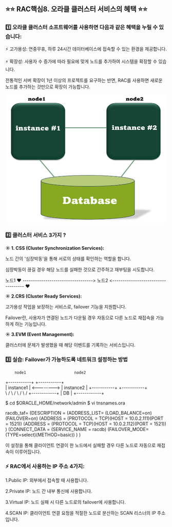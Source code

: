 ## ⭐⭐ RAC핵심8. 오라클 클러스터 서비스의 혜택 ⭐⭐


### 1️⃣ 오라클 클러스터 소프트웨어를 사용하면 다음과 같은 혜택을 누릴 수 있습니다:

⚡ 고가용성: 연중무휴, 하루 24시간 데이터베이스에 접속할 수 있는 환경을 제공합니다.

⚡ 확장성: 사용자 수 증가에 따라 필요에 맞게 노드를 추가하여 시스템을 확장할 수 있습니다.

전통적인 서버 확장이 1년 이상의 프로젝트를 요구하는 반면, RAC를 사용하면 새로운 노드를 추가하는 것만으로 확장이 가능합니다.

<img src="https://github.com/oracleyu01/rac_class/blob/main/rac%EA%B7%B8%EB%A6%BC.png" width="500" height="400">

### 2️⃣  클러스터 서비스 3가지 ?

**☀️ 1. CSS (Cluster Synchronization Services):**

노드 간의 '심장박동'을 통해 서로의 상태를 확인하는 역할을 합니다. 

심장박동이 끊길 경우 해당 노드를 실패한 것으로 간주하고 재부팅을 시도합니다.


노드1  ♥ ---------------------------------->  노드2 
        <----------------------------------- ♥

**☀️ 2.CRS (Cluster Ready Services):**

고가용성 작업을 보장하는 서비스로, failover 기능을 지원합니다.

Failover란, 사용자가 연결된 노드가 다운될 경우 자동으로 다른 노드로 재접속을 가능하게 하는 기능입니다.

**☀️ 3.EVM (Event Management):**

클러스터에 문제가 발생했을 때 해당 이벤트를 기록하는 서비스입니다.


### 3️⃣ 실습: Failover가 가능하도록 네트워크 설정하는 방법

        node1                     node2
   +-----------+              +-----------+  
   | instance1 |  <-------->  | instance2 |
   +-----------+              +-----------+  
             \                /
              \              /
               \            /
                \          /
               +------------+
               |     DB     |
               +------------+

$ cd $ORACLE_HOME/network/admin
$ vi tnsnames.ora

racdb_taf=
  (DESCRIPTION =
    (ADDRESS_LIST=
     (LOAD_BALANCE=on)
     (FAILOVER=on)
     (ADDRESS = (PROTOCOL = TCP)(HOST = 10.0.2.111)(PORT = 1521))
     (ADDRESS = (PROTOCOL = TCP)(HOST = 10.0.2.112)(PORT = 1521))
    )
    (CONNECT_DATA =
      (SERVICE_NAME = racdb)
      (FAILOVER_MODE=(TYPE=select)(METHOD=basic))
    )
  )

이 설정을 통해 클라이언트 연결이 한 노드에서 실패할 경우 다른 노드로 자동으로 재접속이 이루어집니다.

### ⚡ RAC에서 사용하는 IP 주소 4가지:

1.Public IP: 외부에서 접속할 때 사용합니다.

2.Private IP: 노드 간 내부 통신에 사용합니다.

3.Virtual IP: 노드 실패 시 다른 노드로의 failover에 사용합니다.

4.SCAN IP: 클라이언트 연결 요청을 적절한 노드로 분산하는 SCAN 리스너의 IP 주소입니다.






